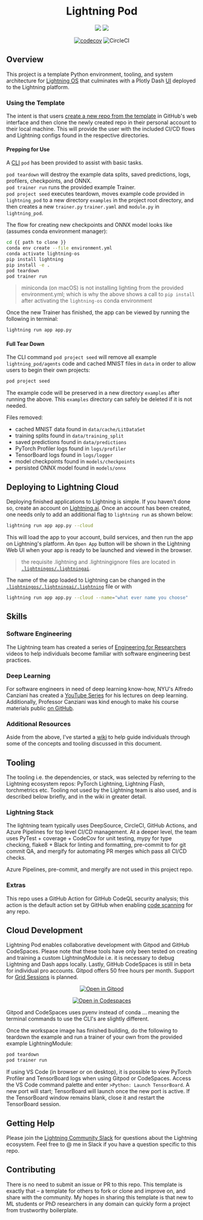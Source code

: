 <div align="center">

# Lightning Pod


![](https://img.shields.io/badge/Lightning.ai-Ecosystem-informational?style=flat&logo=pytorchlightning&logoColor=white&color=2bbc8a)
![](https://img.shields.io/badge/Grid.ai-Cloud_Compute-informational?style=flat&logo=grid.ai&logoColor=white&color=2bbc8a)

[![codecov](https://codecov.io/gh/JustinGoheen/lightning-pod/branch/main/graph/badge.svg)](https://codecov.io/gh/JustinGoheen/lightning-pod)
![CircleCI](https://circleci.com/gh/JustinGoheen/lightning-pod.svg?style=shield)


</div>

## Overview

This project is a template Python environment, tooling, and system architecture for [Lightning OS](https://www.pytorchlightning.ai/) that culminates with a Plotly Dash [UI](https://01g6bdbc5e55wc5ffgj11gtkxj.litng-ai-03.litng.ai/view/home) deployed to the Lightning platform.

### Using the Template

The intent is that users [create a new repo from the template](https://docs.github.com/en/repositories/creating-and-managing-repositories/creating-a-repository-from-a-template) in GitHub's web interface and then clone the newly created repo in their personal account to their local machine. This will provide the user with the included CI/CD flows and Lightning configs found in the respective directories.

#### Prepping for Use
A [CLI](https://github.com/JustinGoheen/lightning-pod/blob/main/lightning_pod/cli/pod.py) `pod` has been provided to assist with basic tasks.


`pod teardown` will destroy the example data splits, saved predictions, logs, profilers, checkpoints, and ONNX. <br>
`pod trainer run` runs the provided example Trainer. <br>
`pod project seed` executes teardown, moves example code provided in `lightning_pod` to a new directory `examples` in the project root directory, and then creates a new `trainer.py` `trainer.yaml` and `module.py` in `lightning_pod`.

The flow for creating new checkpoints and ONNX model looks like (assumes conda environment manager):

```sh
cd {{ path to clone }}
conda env create --file environment.yml
conda activate lightning-os
pip install lightning
pip install -e .
pod teardown
pod trainer run
```

> miniconda (on macOS) is not installing lighting from the provided environment.yml; which is why the above shows a call to `pip install` after activating the `lightning-os` conda environment

Once the new Trainer has finished, the app can be viewed by running the following in terminal:

```sh
lightning run app app.py
```

#### Full Tear Down
The CLI command `pod project seed` will remove all example `lightning_pod/agents` code and cached MNIST files in `data` in order to allow users to begin their own projects:

```sh
pod project seed
```

The example code will be preserved in a new directory `examples` after running the above. This `examples` directory can safely be deleted if it is not needed.

Files removed:

- cached MNIST data found in `data/cache/LitDataSet`
- training splits found in `data/training_split`
- saved predictions found in `data/predictions`
- PyTorch Profiler logs found in `logs/profiler`
- TensorBoard logs found in `logs/logger`
- model checkpoints found in `models/checkpoints`
- persisted ONNX model found in `models/onnx`

## Deploying to Lightning Cloud

Deploying finished applications to Lightning is simple. If you haven't done so, create an account on [Lightning.ai](https://www.pytorchlightning.ai/). Once an account has been created, one needs only to add an additional flag to `lightning run` as shown below:

```sh
lightning run app app.py --cloud
```

This will load the app to your account, build services, and then run the app on Lightning's platform. An `Open App` button will be shown in the Lightning Web UI when your app is ready to be launched and viewed in the browser.

> the requisite .lightning and .lightningignore files are located in [`.lightningos/.lightningai`](https://github.com/JustinGoheen/lightning-pod/tree/main/.lightningos/.lightningai). 

The name of the app loaded to Lightning can be changed in the [`.lightningos/.lightningai/.lightning`](https://github.com/JustinGoheen/lightning-pod/tree/main/.lightningos/.lightningai/.lightning) file or with

```sh
lightning run app app.py --cloud --name="what ever name you choose"
```

## Skills

### Software Engineering

The Lightning team has created a series of [Engineering for Researchers](https://www.pytorchlightning.ai/edu/engineering-class) videos to help individuals become familiar with software engineering best practices.

### Deep Learning

For software engineers in need of deep learning know-how, NYU's Alfredo Canziani has created a [YouTube Series](https://www.youtube.com/playlist?list=PLLHTzKZzVU9e6xUfG10TkTWApKSZCzuBI) for his lectures on deep learning. Additionally, Professor Canziani was kind enough to make his course materials public [on GitHub](https://github.com/Atcold/NYU-DLSP21).

### Additional Resources

Aside from the above, I've started a [wiki](https://justingoheen.github.io/lightning-engineer/) to help guide individuals through some of the concepts and tooling discussed in this document.

## Tooling

The tooling i.e. the dependencies, or stack, was selected by referring to the Lightning ecosystem repos: PyTorch Lightning, Lightning Flash, torchmetrics etc. Tooling not used by the Lightning team is also used, and is described below briefly, and in the wiki in greater detail.

### Lightning Stack

The lightning team typically uses DeepSource, CircleCI, GitHub Actions, and Azure Pipelines for top level CI/CD management. At a deeper level, the team uses PyTest + coverage + CodeCov for unit testing, mypy for type checking, flake8 + Black for linting and formatting, pre-commit to for git commit QA, and mergify for automating PR merges which pass all CI/CD checks.

Azure Pipelines, pre-commit, and mergify are not used in this project repo.

### Extras

This repo uses a GitHub Action for GitHub CodeQL security analysis; this action is the default action set by GitHub when enabling [code scanning](https://docs.github.com/en/code-security/code-scanning/automatically-scanning-your-code-for-vulnerabilities-and-errors/about-code-scanning) for any repo.

## Cloud Development

Lightning Pod enables collaborative development with Gitpod and GitHub CodeSpaces. Please note that these tools have only been tested on creating and training a custom LightningModule i.e. it is necessary to debug Lightning and Dash apps locally. Lastly, GitHub CodeSpaces is still in beta for individual pro accounts. Gitpod offers 50 free hours per month. Support for [Grid Sessions](https://docs.grid.ai/features/sessions) is planned.

<div align="center">

[![Open in Gitpod](https://gitpod.io/button/open-in-gitpod.svg)](https://gitpod.io/#https://github.com/JustinGoheen/lightning-pod)

[![Open in Codespaces](https://github.com/codespaces/badge.svg)](https://codespaces.new?repo=JustinGoheen/lightning-pod)

</div>

Gitpod and CodeSpaces uses pyenv instead of conda ... meaning the terminal commands to use the CLI's are slightly different.

Once the workspace image has finished building, do the following to teardown the example and run a trainer of your own from the provided example LightningModule:

```sh
pod teardown
pod trainer run
```

If using VS Code (in browser or on desktop), it is possible to view PyTorch Profiler and TensorBoard logs when using Gitpod or CodeSpaces. Access the VS Code command palette and enter `>Python: Launch TensorBoard`. A new port will start; TensorBoard will launch once the new port is active. If the TensorBoard window remains blank, close it and restart the TensorBoard session.

## Getting Help

Please join the [Lightning Community Slack](https://join.slack.com/t/pytorch-lightning/shared_invite/zt-19m2xnz2o-hC80K2vGCoGCpP4vTh6T1g) for questions about the Lightning ecosystem. Feel free to @ me in Slack if you have a question specific to this repo.

## Contributing

There is no need to submit an issue or PR to this repo. This template is exactly that – a template for others to fork or clone and improve on, and share with the community. My hopes in sharing this template is that new to ML students or PhD researchers in any domain can quickly form a project from trustworthy boilerplate.